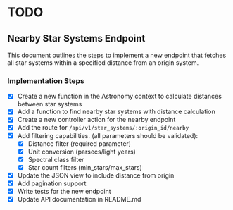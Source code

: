 # TODO

## Nearby Star Systems Endpoint

This document outlines the steps to implement a new endpoint that fetches all star systems within a specified distance from an origin system.

### Implementation Steps

- [x] Create a new function in the Astronomy context to calculate distances between star systems
- [x] Add a function to find nearby star systems with distance calculation
- [x] Create a new controller action for the nearby endpoint
- [x] Add the route for `/api/v1/star_systems/:origin_id/nearby`
- [x] Add filtering capabilities. (all parameters should be validated):
  - [x] Distance filter (required parameter)
  - [x] Unit conversion (parsecs/light years)
  - [x] Spectral class filter
  - [x] Star count filters (min_stars/max_stars)
- [x] Update the JSON view to include distance from origin
- [x] Add pagination support
- [x] Write tests for the new endpoint
- [x] Update API documentation in README.md
